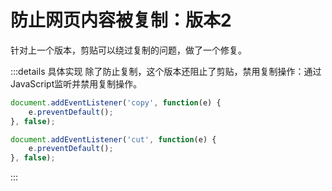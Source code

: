 # 防止网页内容被复制：版本2

针对上一个版本，剪贴可以绕过复制的问题，做了一个修复。

:::details 具体实现
除了防止复制，这个版本还阻止了剪贴，禁用复制操作：通过JavaScript监听并禁用复制操作。

```js
document.addEventListener('copy', function(e) {
    e.preventDefault();
}, false);

document.addEventListener('cut', function(e) {
    e.preventDefault();
}, false);

```
:::

<Version2 />

<script setup>
    import Version2 from "./Version2.vue";
</script>
